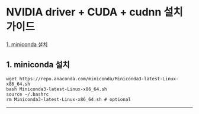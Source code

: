 
# NVIDIA driver + CUDA + cudnn 설치 가이드
   [1. miniconda 설치](#1.-miniconda-설치)


## 1. miniconda 설치 <a name="1.-miniconda-설치"></a>

  ```
  wget https://repo.anaconda.com/miniconda/Miniconda3-latest-Linux-x86_64.sh
  bash Miniconda3-latest-Linux-x86_64.sh
  source ~/.bashrc
  rm Miniconda3-latest-Linux-x86_64.sh # optional
  ```
  
---
